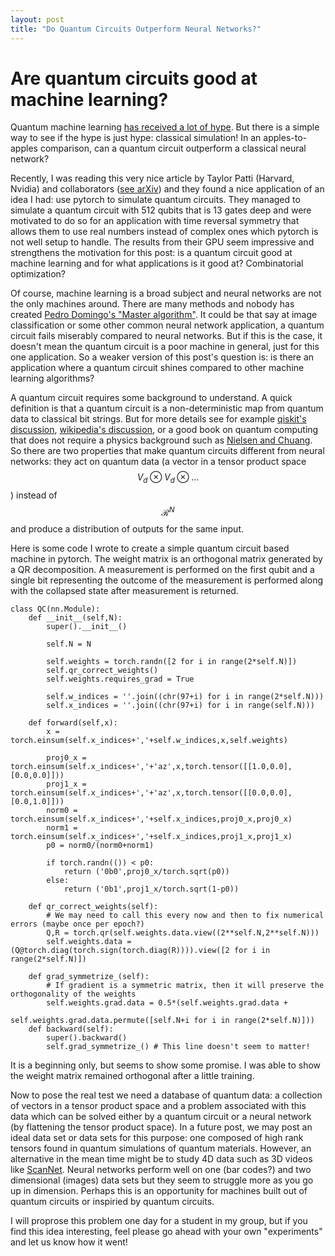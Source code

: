 ```yaml
---
layout: post
title: "Do Quantum Circuits Outperform Neural Networks?"
---
```


# Are quantum circuits good at machine learning?

Quantum machine learning [has received a lot of hype](https://www.protocol.com/manuals/quantum-computing/machine-learning-ai-quantum-computing-move-beyond-hype). But there is a simple way to see if the hype is just hype: classical simulation! In an apples-to-apples comparison, can a quantum circuit outperform a classical neural network? 

Recently, I was reading this very nice article by Taylor Patti (Harvard, Nvidia) and collaborators ([see arXiv](https://arxiv.org/pdf/2106.13304.pdf)) and they found a nice application of an idea I had: use pytorch to simulate quantum circuits. They managed to simulate a quantum circuit with 512 qubits that is 13 gates deep and were motivated to do so for an application with time reversal symmetry that allows them to use real numbers instead of complex ones which pytorch is not well setup to handle. The results from their GPU seem impressive and strengthens the motivation for this post: is a quantum circuit good at machine learning and for what applications is it good at? Combinatorial optimization?

Of course, machine learning is a broad subject and neural networks are not the only machines around. There are many methods and nobody has created [Pedro Domingo's "Master algorithm"](https://en.wikipedia.org/wiki/The_Master_Algorithm). It could be that say at image classification or some other common neural network application, a quantum circuit fails miserably compared to neural networks. But if this is the case, it doesn't mean the quantum circuit is a poor machine in general, just for this one application. So a weaker version of this post's question is: is there an application where a quantum circuit shines compared to other machine learning algorithms? 

A quantum circuit requires some background to understand. A quick definition is that a quantum circuit is a non-deterministic map from quantum data to classical bit strings. But for more details see for example [qiskit's discussion](https://qiskit.org/textbook/ch-algorithms/defining-quantum-circuits.html), [wikipedia's discussion](https://en.wikipedia.org/wiki/Quantum_circuit), or a good book on quantum computing that does not require a physics background such as [Nielsen and Chuang](https://michaelnielsen.org/qcqi/QINFO-book-nielsen-and-chuang-toc-and-chapter1-nov00.pdf). So there are two properties that make quantum circuits different from neural networks: they act on quantum data (a vector in a tensor product space $$V_d\otimes V_d\otimes\ldots$$) instead of $${\mathcal R}^N$$ and produce a distribution of outputs for the same input. 

Here is some code I wrote to create a simple quantum circuit based machine in pytorch. The weight matrix is an orthogonal matrix generated by a QR decomposition. A measurement is performed on the first qubit and a single bit representing the outcome of the measurement is performed along with the collapsed state after measurement is returned. 

    class QC(nn.Module):
        def __init__(self,N):
            super().__init__()

            self.N = N
            
            self.weights = torch.randn([2 for i in range(2*self.N)])
            self.qr_correct_weights()
            self.weights.requires_grad = True
            
            self.w_indices = ''.join((chr(97+i) for i in range(2*self.N)))
            self.x_indices = ''.join((chr(97+i) for i in range(self.N)))
            
        def forward(self,x):
            x = torch.einsum(self.x_indices+','+self.w_indices,x,self.weights)
            
            proj0_x = torch.einsum(self.x_indices+','+'az',x,torch.tensor([[1.0,0.0],[0.0,0.0]]))
            proj1_x = torch.einsum(self.x_indices+','+'az',x,torch.tensor([[0.0,0.0],[0.0,1.0]]))
            norm0 = torch.einsum(self.x_indices+','+self.x_indices,proj0_x,proj0_x)
            norm1 = torch.einsum(self.x_indices+','+self.x_indices,proj1_x,proj1_x)
            p0 = norm0/(norm0+norm1)
            
            if torch.randn(()) < p0:
                return ('0b0',proj0_x/torch.sqrt(p0))
            else:
                return ('0b1',proj1_x/torch.sqrt(1-p0))

        def qr_correct_weights(self):
            # We may need to call this every now and then to fix numerical errors (maybe once per epoch?)
            Q,R = torch.qr(self.weights.data.view((2**self.N,2**self.N)))
            self.weights.data = (Q@torch.diag(torch.sign(torch.diag(R)))).view([2 for i in range(2*self.N)])
            
        def grad_symmetrize_(self):
            # If gradient is a symmetric matrix, then it will preserve the orthogonality of the weights
            self.weights.grad.data = 0.5*(self.weights.grad.data + 
                                        self.weights.grad.data.permute([self.N+i for i in range(2*self.N)]))
        def backward(self):
            super().backward()
            self.grad_symmetrize_() # This line doesn't seem to matter!

It is a beginning only, but seems to show some promise. I was able to show the weight matrix remained orthogonal after a little training. 

Now to pose the real test we need a database of quantum data: a collection of vectors in a tensor product space and a problem associated with this data which can be solved either by a quantum circuit or a neural network (by flattening the tensor product space). In a future post, we may post an ideal data set or data sets for this purpose: one composed of high rank tensors found in quantum simulations of quantum materials. However, an alternative in the mean time might be to study 4D data such as 3D videos like [ScanNet](http://www.scan-net.org). Neural networks perform well on one (bar codes?) and two dimensional (images) data sets but they seem to struggle more as you go up in dimension. Perhaps this is an opportunity for machines built out of quantum circuits or inspiried by quantum circuits.

I will proprose this problem one day for a student in my group, but if you find this idea interesting, feel please go ahead with your own "experiments" and let us know how it went!
